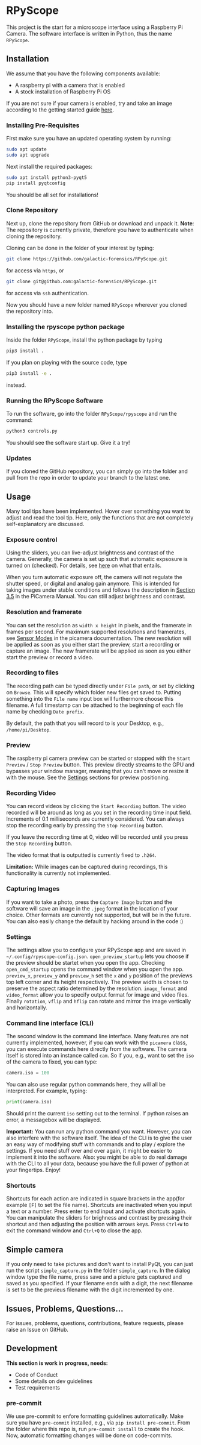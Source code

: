# RPyScope

This project is the start for a microscope interface
using a Raspberry Pi Camera.
The software interface is written in Python,
thus the name `RPyScope`.

## Installation

We assume that you have the following components available:
 - A raspberry pi with a camera that is enabled
 - A stock installation of Raspberry Pi OS

If you are not sure if your camera is enabled,
try and take an image according to the getting started guide
[here](https://static.raspberrypi.org/files/product-guides/Raspberry_Pi_High_Quality_Camera_Getting_Started.pdf).

### Installing Pre-Requisites

First make sure you have an updated operating system
by running:

```bash
sudo apt update
sudo apt upgrade
```

Next install the required packages:

```bash
sudo apt install python3-pyqt5
pip install pyqtconfig
```

You should be all set for installations!

### Clone Repository

Next up,
clone the repository from GitHub
or download and
unpack it.
**Note**: The repository is
currently private,
therefore you have to authenticate
when cloning the repository.

Cloning can be done in the folder of your interest
by typing:
```bash
git clone https://github.com/galactic-forensics/RPyScope.git
```
for access via `https`, or
```bash
git clone git@github.com:galactic-forensics/RPyScope.git
```
for access via `ssh` authentication.

Now you should have a new folder named `RPyScope`
wherever you cloned the repository into.

### Installing the rpyscope python package

Inside the folder `RPyScope`, install the python package by typing
```bash
pip3 install .
```
If you plan on playing with the source code, type
```bash
pip3 install -e .
```
instead.

### Running the RPyScope Software

To run the software,
go into the folder `RPyScope/rpyscope`
and run the command:
```bash
python3 controls.py
```
You should see the software start up. Give it a try!

### Updates

If you cloned the GitHub repository,
you can simply go into the folder and pull from the repo
in order to update your branch to the latest one.


## Usage

Many tool tips have been implemented.
Hover over something you want to adjust and read the tool tip.
Here, only the functions that are not completely self-explanatory
are discussed.

### Exposure control

Using the sliders,
you can live-adjust brightness and contrast of the camera.
Generally,
the camera is set up such that
automatic expsosure is turned on (checked).
For details, see
[here](https://picamera.readthedocs.io/en/release-1.13/fov.html)
on what that entails.

When you turn automatic exposure off,
the camera will not regulate the shutter speed,
or digital and analog gain anymore.
This is intended for taking images under stable conditions
and follows the description in
[Section 3.5](https://picamera.readthedocs.io/en/release-1.13/recipes1.html#capturing-consistent-images)
in the PiCamera Manual.
You can still adjust brightness and contrast.

### Resolution and framerate

You can set the resolution as `width x height` in pixels, and the framerate in frames per second. For maximum supported resolutions and framerates, see [Sensor Modes](https://picamera.readthedocs.io/en/release-1.13/fov.html#sensor-modes) in the picamera documentation. The new resolution will be applied as soon as you either start the preview, start a recording or capture an image. The new framerate will be applied as soon as you either start the preview or record a video.

### Recording to files

The recording path can be typed directly under
`File path`, or set by clicking on `Browse`.
This will specify which folder new files get saved to.
Putting something into the `File name` input box
will furthermore choose this filename.
A full timestamp can be attached to the beginning of
each file name by checking `Date prefix`.

By default,
the path that you will record to is your Desktop,
e.g., `/home/pi/Desktop`.

### Preview

The raspberry pi camera preview can be started or stopped
with the `Start Preview` / `Stop Preview` button.
This preview directly streams to the GPU and bypasses your window manager,
meaning that you can't move or resize it with the mouse.
See the [Settings](#settings) sections for preview positioning.

### Recording Video

You can record videos by clicking the `Start Recording` button.
The video recorded will be around as long as you set in the
recording time input field.
Increments of 0.1 milliseconds are currently considered.
You can always stop the recording early by pressing
the `Stop Recording` button.

If you leave the recording time at 0,
video will be recorded until
you press the `Stop Recording` button.

The video format that is outputted is currently fixed
to `.h264`.

**Limitation:** While images can be captured
during recordings,
this functionality is currently not implemented.


### Capturing Images

If you want to take a photo,
press the `Capture Image` button
and the software will save an image in the
`.jpeg` format in the location of your choice.
Other formats are currently not supported,
but will be in the future.
You can also easily change the default
by hacking around in the code :)

### <a name="settings"></a> Settings
The settings allow you to configure your RPyScope app and are saved in `~/.config/rpyscope-config.json`.
`open_preview_startup` lets you choose if the preview should be startet when you open the app.
Checking `open_cmd_startup` opens the command window when you open the app.
`preview_x`, `preview_y` and `preview_h` set the `x` and `y` position of the previews top left corner and its height respectively.
The preview width is chosen to preserve the aspect ratio determined by the resolution.
`image_format` and `video_format` allow you to specify output format for image and video files.
Finally `rotation`, `vflip` and `hflip` can rotate and mirror the image vertically and horizontally.

### Command line interface (CLI)

The second window is the command line interface.
Many features are not currently implemented,
however,
if you can work with the `picamera` class,
you can execute commands here directly from the software.
The camera itself is stored into an instance called `cam`.
So if you, e.g.,
want to set the `iso` of the camera to fixed,
you can type:

```python
camera.iso = 100
```

You can also use regular python commands here,
they will all be interpreted.
For example, typing:

```python
print(camera.iso)
```

Should print the current `iso` setting out to the terminal.
If python raises an error,
a messagebox will be displayed.

**Important:**
You can run any python command you want.
However,
you can also interfere with the software itself.
The idea of the CLI is to give the user an easy way
of modifying stuff with commands and to play / explore the settings.
If you need stuff over and over again,
it might be easier to implement it into the software.
Also: you might be able to do real damage with the CLI to all your data,
because you have the full power of python at your fingertips.
Enjoy!

### Shortcuts
Shortcuts for each action are indicated in square brackets in the app(for example `[F]` to set the file name).
Shortcuts are inactivated when you input a text or a number. Press enter to end input and activate shortcuts again.
You can manipulate the sliders for brighness and contrast by pressing their shortcut and then adjusting the position with arrows keys.
Press `Ctrl+W` to exit the command window and `Ctrl+Q` to close the app.

## Simple camera
If you only need to take pictures and don't want to install PyQt, you can just run the script `simple_capture.py` in the folder `simple_capture`. In the dialog window type the file name, press save and a picture gets captured and saved as you specified. If your filename ends with a digit, the next filename is set to be the previeus filename with the digit incremented by one.

## Issues, Problems, Questions...

For issues, problems, questions,
contributions, feature requests,
please raise an Issue on GitHub.


## Development

**This section is work in progress, needs:**

- Code of Conduct
- Some details on dev guidelines
- Test requirements

### pre-commit

We use pre-commit to enfore formatting guidelines automatically.
Make sure you have `pre-commit` installed,
e.g., via `pip install pre-commit`.
From the folder where this repo is,
run `pre-commit install` to create the hook.
Now, automatic formatting changes will be done on code-commits.
